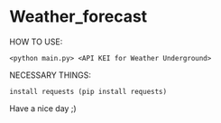 # Weather_forecast

HOW TO USE:

	<python main.py> <API KEI for Weather Underground>

NECESSARY THINGS:
	
	install requests (pip install requests)


Have a nice day ;)